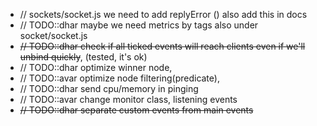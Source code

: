 -  // sockets/socket.js we need to add replyError () also add this in docs
-  // TODO::dhar maybe we need metrics by tags also under socket/socket.js
-  ~~// TODO::dhar check if all ticked events will reach clients even if we'll unbind quickly~~, (tested, it's ok)
-  // TODO::dhar optimize winner node,
-  // TODO::avar optimize node filtering(predicate),
-  // TODO::dhar send cpu/memory in pinging
-  // TODO::avar change monitor class, listening events
-  ~~// TODO::dhar separate custom events from main events~~